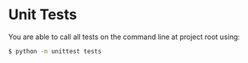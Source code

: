 # Unit Tests

You are able to call all tests on the command line at project root using:

```bash 
$ python -m unittest tests
```